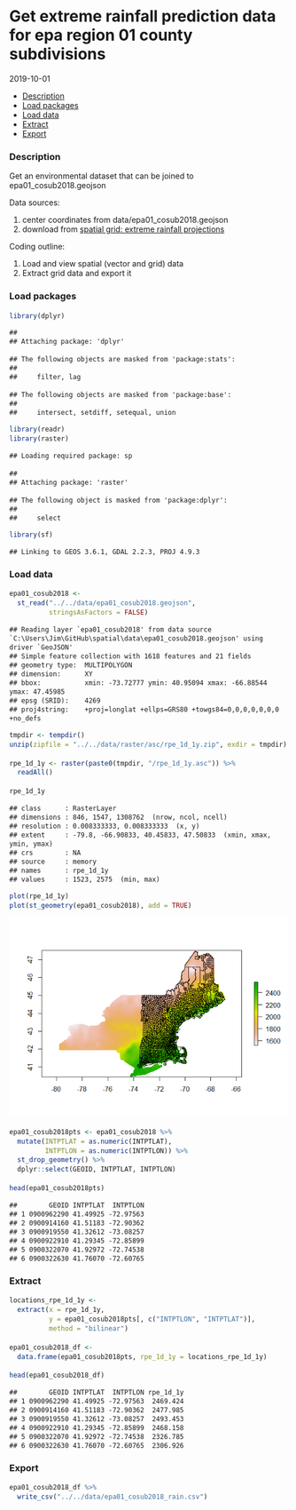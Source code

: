 Get extreme rainfall prediction data for epa region 01 county
subdivisions
================
2019-10-01

  - [Description](#description)
  - [Load packages](#load-packages)
  - [Load data](#load-data)
  - [Extract](#extract)
  - [Export](#export)

### Description

Get an environmental dataset that can be joined to
epa01\_cosub2018.geojson

Data sources:

1.  center coordinates from data/epa01\_cosub2018.geojson
2.  download from [spatial grid: extreme rainfall
    projections](http://precip.eas.cornell.edu/)

Coding outline:

1.  Load and view spatial (vector and grid) data
2.  Extract grid data and export it

### Load packages

``` r
library(dplyr)
```

    ## 
    ## Attaching package: 'dplyr'

    ## The following objects are masked from 'package:stats':
    ## 
    ##     filter, lag

    ## The following objects are masked from 'package:base':
    ## 
    ##     intersect, setdiff, setequal, union

``` r
library(readr)
library(raster)
```

    ## Loading required package: sp

    ## 
    ## Attaching package: 'raster'

    ## The following object is masked from 'package:dplyr':
    ## 
    ##     select

``` r
library(sf)
```

    ## Linking to GEOS 3.6.1, GDAL 2.2.3, PROJ 4.9.3

### Load data

``` r
epa01_cosub2018 <- 
  st_read("../../data/epa01_cosub2018.geojson", 
          stringsAsFactors = FALSE)
```

    ## Reading layer `epa01_cosub2018' from data source `C:\Users\Jim\GitHub\spatial\data\epa01_cosub2018.geojson' using driver `GeoJSON'
    ## Simple feature collection with 1618 features and 21 fields
    ## geometry type:  MULTIPOLYGON
    ## dimension:      XY
    ## bbox:           xmin: -73.72777 ymin: 40.95094 xmax: -66.88544 ymax: 47.45985
    ## epsg (SRID):    4269
    ## proj4string:    +proj=longlat +ellps=GRS80 +towgs84=0,0,0,0,0,0,0 +no_defs

``` r
tmpdir <- tempdir()
unzip(zipfile = "../../data/raster/asc/rpe_1d_1y.zip", exdir = tmpdir)

rpe_1d_1y <- raster(paste0(tmpdir, "/rpe_1d_1y.asc")) %>% 
  readAll()

rpe_1d_1y
```

    ## class      : RasterLayer 
    ## dimensions : 846, 1547, 1308762  (nrow, ncol, ncell)
    ## resolution : 0.008333333, 0.008333333  (x, y)
    ## extent     : -79.8, -66.90833, 40.45833, 47.50833  (xmin, xmax, ymin, ymax)
    ## crs        : NA 
    ## source     : memory
    ## names      : rpe_1d_1y 
    ## values     : 1523, 2575  (min, max)

``` r
plot(rpe_1d_1y)
plot(st_geometry(epa01_cosub2018), add = TRUE)
```

![](md_files/extract_env1_epa01_cosub2018/unnamed-chunk-3-1.png)<!-- -->

``` r
epa01_cosub2018pts <- epa01_cosub2018 %>% 
  mutate(INTPTLAT = as.numeric(INTPTLAT),
         INTPTLON = as.numeric(INTPTLON)) %>% 
  st_drop_geometry() %>% 
  dplyr::select(GEOID, INTPTLAT, INTPTLON)

head(epa01_cosub2018pts)
```

    ##        GEOID INTPTLAT  INTPTLON
    ## 1 0900962290 41.49925 -72.97563
    ## 2 0900914160 41.51183 -72.90362
    ## 3 0900919550 41.32612 -73.08257
    ## 4 0900922910 41.29345 -72.85899
    ## 5 0900322070 41.92972 -72.74538
    ## 6 0900322630 41.76070 -72.60765

### Extract

``` r
locations_rpe_1d_1y <-
  extract(x = rpe_1d_1y,
          y = epa01_cosub2018pts[, c("INTPTLON", "INTPTLAT")],
          method = "bilinear")

epa01_cosub2018_df <- 
  data.frame(epa01_cosub2018pts, rpe_1d_1y = locations_rpe_1d_1y)

head(epa01_cosub2018_df)
```

    ##        GEOID INTPTLAT  INTPTLON rpe_1d_1y
    ## 1 0900962290 41.49925 -72.97563  2469.424
    ## 2 0900914160 41.51183 -72.90362  2477.985
    ## 3 0900919550 41.32612 -73.08257  2493.453
    ## 4 0900922910 41.29345 -72.85899  2468.158
    ## 5 0900322070 41.92972 -72.74538  2326.785
    ## 6 0900322630 41.76070 -72.60765  2306.926

### Export

``` r
epa01_cosub2018_df %>% 
  write_csv("../../data/epa01_cosub2018_rain.csv")
```
